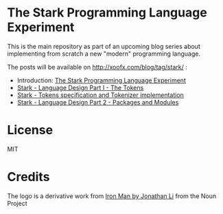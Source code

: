 # The Stark Programming Language Experiment

This is the main repository as part of an upcoming blog series about implementing from scratch a new "modern" programming language.

The posts will be available on http://xoofx.com/blog/tag/stark/ :

- Introduction: [The Stark Programming Language Experiment](http://xoofx.com/blog/2017/01/17/the-stark-programming-language-experiment/)
- [Stark - Language Design Part I - The Tokens](http://xoofx.com/blog/2017/01/20/stark-language-design-part-1-the-tokens/)
- [Stark - Tokens specification and Tokenizer implementation](http://xoofx.com/blog/2017/02/06/stark-tokens-specs-and-the-tokenizer/)
- [Stark - Language Design Part 2 - Packages and Modules](http://xoofx.com/blog/2017/02/14/stark-language-design-part-2-packages-and_modules/)

# License

MIT

# Credits

The logo is a derivative work from [Iron Man by Jonathan Li](https://thenounproject.com/jjjon/) from the Noun Project
